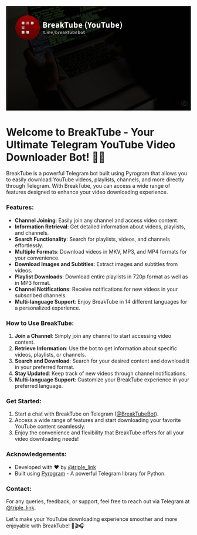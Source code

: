 <img src="splash.jpg"/>


# Welcome to BreakTube - Your Ultimate Telegram YouTube Video Downloader Bot! 🎥🤖

BreakTube is a powerful Telegram bot built using Pyrogram that allows you to easily download YouTube videos, playlists, channels, and more directly through Telegram. With BreakTube, you can access a wide range of features designed to enhance your video downloading experience.

### Features:
- **Channel Joining**: Easily join any channel and access video content.
- **Information Retrieval**: Get detailed information about videos, playlists, and channels.
- **Search Functionality**: Search for playlists, videos, and channels effortlessly.
- **Multiple Formats**: Download videos in MKV, MP3, and MP4 formats for your convenience.
- **Download Images and Subtitles**: Extract images and subtitles from videos.
- **Playlist Downloads**: Download entire playlists in 720p format as well as in MP3 format.
- **Channel Notifications**: Receive notifications for new videos in your subscribed channels.
- **Multi-language Support**: Enjoy BreakTube in 14 different languages for a personalized experience.

### How to Use BreakTube:
1. **Join a Channel**: Simply join any channel to start accessing video content.
2. **Retrieve Information**: Use the bot to get information about specific videos, playlists, or channels.
3. **Search and Download**: Search for your desired content and download it in your preferred format.
4. **Stay Updated**: Keep track of new videos through channel notifications.
5. **Multi-language Support**: Customize your BreakTube experience in your preferred language.

### Get Started:
1. Start a chat with BreakTube on Telegram ([@BreakTubeBot](https://t.me/BreakTubeBot)).
2. Access a wide range of features and start downloading your favorite YouTube content seamlessly.
3. Enjoy the convenience and flexibility that BreakTube offers for all your video downloading needs!

### Acknowledgements:
- Developed with ❤️ by [@triple_link](t.me/triple_link)
- Built using [Pyrogram](https://github.com/pyrogram/pyrogram) - A powerful Telegram library for Python.

### Contact:
For any queries, feedback, or support, feel free to reach out via Telegram at [@triple_link](https://t.me/triple_link).

Let's make your YouTube downloading experience smoother and more enjoyable with BreakTube! 🚀🎬🎧
